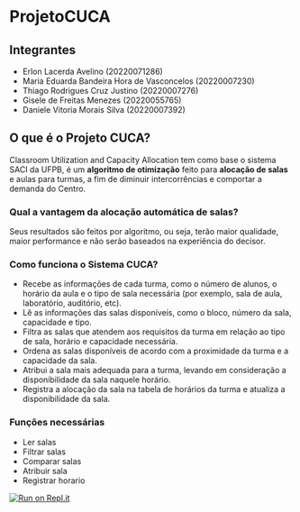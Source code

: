 # ProjetoCUCA

## Integrantes

- Erlon Lacerda Avelino (20220071286)
- Maria Eduarda Bandeira Hora de Vasconcelos (20220007230)
- Thiago Rodrigues Cruz Justino (20220007276)
- Gisele de Freitas Menezes (20220055765)
- Daniele Vitoria Morais Silva (20220007392)

## O que é o Projeto CUCA?

Classroom Utilization and Capacity Allocation tem como base o sistema SACI da UFPB, é um **algoritmo de otimização** feito para **alocação de salas** e aulas para turmas, a fim de diminuir intercorrências e comportar a demanda do Centro.

### Qual a vantagem da alocação automática de salas?

Seus resultados são feitos por algoritmo, ou seja, terão maior qualidade, maior performance e não serão baseados na experiência do decisor. 

### Como funciona o Sistema CUCA?

- Recebe as informações de cada turma, como o número de alunos, o horário da aula e o tipo de sala necessária (por exemplo, sala de aula, laboratório, auditório, etc).
- Lê as informações das salas disponíveis, como o bloco, número da sala, capacidade e tipo.
- Filtra as salas que atendem aos requisitos da turma em relação ao tipo de sala, horário e capacidade necessária.
- Ordena as salas disponíveis de acordo com a proximidade da turma e a capacidade da sala.
- Atribui a sala mais adequada para a turma, levando em consideração a disponibilidade da sala naquele horário.
- Registra a alocação da sala na tabela de horários da turma e atualiza a disponibilidade da sala.

### Funções necessárias
- Ler salas
- Filtrar salas
- Comparar salas
- Atribuir sala
- Registrar horario

[![Run on Repl.it](https://replit.com/badge/github/erlonL/ProjetoCUCA)](https://replit.com/new/github/erlonL/ProjetoCUCA)
